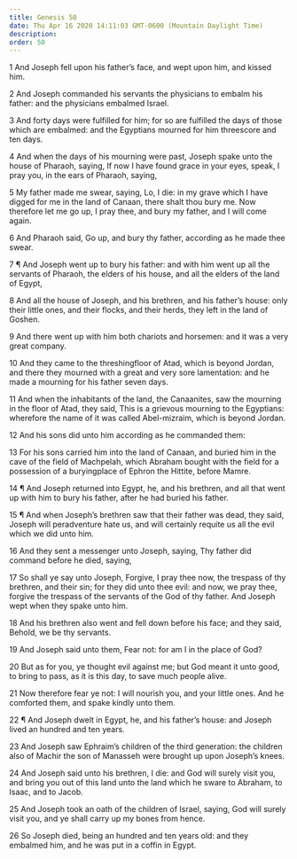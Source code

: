 ```yaml
---
title: Genesis 50
date: Thu Apr 16 2020 14:11:03 GMT-0600 (Mountain Daylight Time)
description: 
order: 50
---
```


<p>
  1 And Joseph fell upon his father&#x2019;s face, and wept upon him, and kissed
  him.
</p>
<p>
  2 And Joseph commanded his servants the physicians to embalm his father: and
  the physicians embalmed Israel.
</p>
<p>
  3 And forty days were fulfilled for him; for so are fulfilled the days of
  those which are embalmed: and the Egyptians mourned for him threescore and ten
  days.
</p>
<p>
  4 And when the days of his mourning were past, Joseph spake unto the house of
  Pharaoh, saying, If now I have found grace in your eyes, speak, I pray you, in
  the ears of Pharaoh, saying,
</p>
<p>
  5 My father made me swear, saying, Lo, I die: in my grave which I have digged
  for me in the land of Canaan, there shalt thou bury me. Now therefore let me
  go up, I pray thee, and bury my father, and I will come again.
</p>
<p>
  6 And Pharaoh said, Go up, and bury thy father, according as he made thee
  swear.
</p>
<span></span>
<p>
  7 &#xB6; And Joseph went up to bury his father: and with him went up all the
  servants of Pharaoh, the elders of his house, and all the elders of the land
  of Egypt,
</p>
<p>
  8 And all the house of Joseph, and his brethren, and his father&#x2019;s
  house: only their little ones, and their flocks, and their herds, they left in
  the land of Goshen.
</p>
<p>
  9 And there went up with him both chariots and horsemen: and it was a very
  great company.
</p>
<p>
  10 And they came to the threshingfloor of Atad, which is beyond Jordan, and
  there they mourned with a great and very sore lamentation: and he made a
  mourning for his father seven days.
</p>
<p>
  11 And when the inhabitants of the land, the Canaanites, saw the mourning in
  the floor of Atad, they said, This is a grievous mourning to the Egyptians:
  wherefore the name of it was called Abel-mizraim, which is beyond Jordan.
</p>
<p>12 And his sons did unto him according as he commanded them:</p>
<p>
  13 For his sons carried him into the land of Canaan, and buried him in the
  cave of the field of Machpelah, which Abraham bought with the field for a
  possession of a buryingplace of Ephron the Hittite, before Mamre.
</p>
<p>
  14 &#xB6; And Joseph returned into Egypt, he, and his brethren, and all that
  went up with him to bury his father, after he had buried his father.
</p>
<p>
  15 &#xB6; And when Joseph&#x2019;s brethren saw that their father was dead,
  they said, Joseph will peradventure hate us, and will certainly requite us all
  the evil which we did unto him.
</p>
<p>
  16 And they sent a messenger unto Joseph, saying, Thy father did command
  before he died, saying,
</p>
<p>
  17 So shall ye say unto Joseph, Forgive, I pray thee now, the trespass of thy
  brethren, and their sin; for they did unto thee evil: and now, we pray thee,
  forgive the trespass of the servants of the God of thy father. And Joseph wept
  when they spake unto him.
</p>
<p>
  18 And his brethren also went and fell down before his face; and they said,
  Behold, we be thy servants.
</p>
<p>19 And Joseph said unto them, Fear not: for am I in the place of God?</p>
<p>
  20 But as for you, ye thought evil against me; but God meant it unto good, to
  bring to pass, as it is this day, to save much people alive.
</p>
<p>
  21 Now therefore fear ye not: I will nourish you, and your little ones. And he
  comforted them, and spake kindly unto them.
</p>
<p>
  22 &#xB6; And Joseph dwelt in Egypt, he, and his father&#x2019;s house: and
  Joseph lived an hundred and ten years.
</p>
<p>
  23 And Joseph saw Ephraim&#x2019;s children of the third generation: the
  children also of Machir the son of Manasseh were brought up upon
  Joseph&#x2019;s knees.
</p>
<p>
  24 And Joseph said unto his brethren, I die: and God will surely visit you,
  and bring you out of this land unto the land which he sware to Abraham, to
  Isaac, and to Jacob.
</p>
<p>
  25 And Joseph took an oath of the children of Israel, saying, God will surely
  visit you, and ye shall carry up my bones from hence.
</p>
<p>
  26 So Joseph died, being an hundred and ten years old: and they embalmed him,
  and he was put in a coffin in Egypt.
</p>

